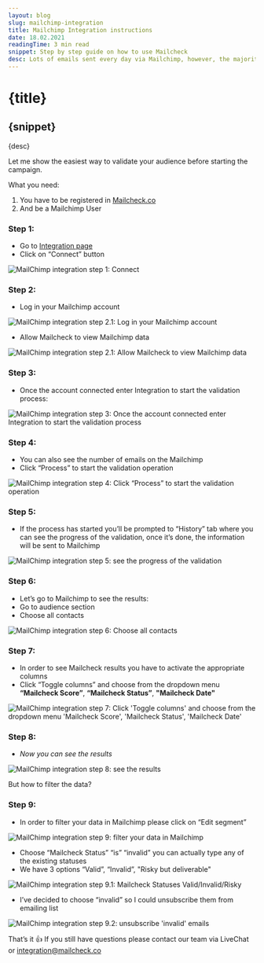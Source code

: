 ```yaml
---
layout: blog
slug: mailchimp-integration
title: Mailchimp Integration instructions
date: 18.02.2021
readingTime: 3 min read
snippet: Step by step guide on how to use Mailcheck
desc: Lots of emails sent every day via Mailchimp, however, the majority of the emails got bounced. In order to prevent it, we’ve created Mailcheck.
---
```


# **{title}**

## {snippet}

{desc}

Let me show the easiest way to validate your audience before starting the campaign.

What you need:

1. You have to be registered in [Mailcheck.co](http://mailcheck.co/)
2. And be a Mailchimp User

### Step 1:

- Go to [Integration page](https://app.mailcheck.co/dashboard/integration)
- Click on “Connect” button

![MailChimp integration step 1: Connect](/assets/img/mailchimp-integration/step1.jpg)

### Step 2:

- Log in your Mailchimp account

![MailChimp integration step 2.1: Log in your Mailchimp account](/assets/img/mailchimp-integration/step2.jpg)

- Allow Mailcheck to view Mailchimp data

![MailChimp integration step 2.1: Allow Mailcheck to view Mailchimp data](/assets/img/mailchimp-integration/step2-1.jpg)

### Step 3:

- Once the account connected enter Integration to start the validation process:

![MailChimp integration step 3: Once the account connected enter Integration to start the validation process](/assets/img/mailchimp-integration/step3.jpg)

### Step 4:

- You can also see the number of emails on the Mailchimp
- Click “Process” to start the validation operation

![MailChimp integration step 4: Click “Process” to start the validation operation](/assets/img/mailchimp-integration/step4.jpg)

### Step 5:

- If the process has started you’ll be prompted to “History” tab where you can see the progress of the validation, once it’s done, the information will be sent to Mailchimp

![MailChimp integration step 5: see the progress of the validation](/assets/img/mailchimp-integration/step5.jpg)

### Step 6:

- Let’s go to Mailchimp to see the results:
- Go to audience section
- Choose all contacts

![MailChimp integration step 6: Choose all contacts](/assets/img/mailchimp-integration/step6.jpg)

### Step 7:

- In order to see Mailcheck results you have to activate the appropriate columns
- Click “Toggle columns” and choose from the dropdown menu **“Mailcheck Score”**, **“Mailcheck Status”**, **"Mailcheck Date"**

![MailChimp integration step 7: Click 'Toggle columns' and choose from the dropdown menu 'Mailcheck Score', 'Mailcheck Status', 'Mailcheck Date'](/assets/img/mailchimp-integration/step7.jpg)

### Step 8:

- _Now you can see the results_

![MailChimp integration step 8: see the results](/assets/img/mailchimp-integration/step8.jpg)

But how to filter the data?

### Step 9:

- In order to filter your data in Mailchimp please click on “Edit segment”

![MailChimp integration step 9: filter your data in Mailchimp](/assets/img/mailchimp-integration/step9.jpg)

- Choose “Mailcheck Status” “is” “invalid” you can actually type any of the existing statuses
- We have 3 options “Valid”, “Invalid”, "Risky but deliverable"

![MailChimp integration step 9.1: Mailcheck Statuses Valid/Invalid/Risky](/assets/img/mailchimp-integration/step9-1.jpg)

- I’ve decided to choose “invalid” so I could unsubscribe them from emailing list

![MailChimp integration step 9.2: unsubscribe 'invalid' emails](/assets/img/mailchimp-integration/step9-2.jpg)

That’s it &#128077;
If you still have questions please contact our team via LiveChat or [integration@mailcheck.co](mailto:integration@mailcheck.co)
